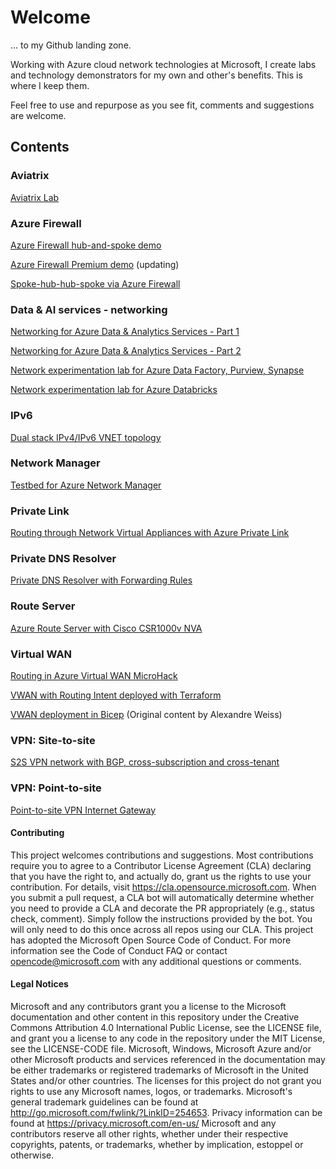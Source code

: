 # Welcome

... to my Github landing zone. 

Working with Azure cloud network technologies at Microsoft, I create labs and technology demonstrators for my own and other's benefits. This is where I keep them. 

Feel free to use and repurpose as you see fit, comments and suggestions are welcome.

## Contents

### Aviatrix

[Aviatrix Lab](https://github.com/mddazure/aviatrix-lab)

### Azure Firewall
[Azure Firewall hub-and-spoke demo](https://github.com/mddazure/azurefirewall-hub-spoke-demo)

[Azure Firewall Premium demo](https://github.com/mddazure/azurefirewall-premium-preview)
(updating)

[Spoke-hub-hub-spoke via Azure Firewall](https://github.com/mddazure/spoke-hub-hub-spoke-demo)

### Data & AI services - networking
[Networking for Azure Data & Analytics Services - Part 1](https://github.com/mddazure/azure-data-services-networking-part-1)

[Networking for Azure Data & Analytics Services - Part 2](https://github.com/mddazure/azure-data-services-networking-part-2)

[Network experimentation lab for Azure Data Factory, Purview, Synapse](https://github.com/mddazure/adf-purview-synapse-lab)

[Network experimentation lab for Azure Databricks](https://github.com/mddazure/databricks-lab)

### IPv6
[Dual stack IPv4/IPv6 VNET topology](https://github.com/mddazure/ipv6-in-vnet-bicep)

### Network Manager
[Testbed for Azure Network Manager](https://github.com/mddazure/multiple-vnets-with-vms)

### Private Link
[Routing through Network Virtual Appliances with Azure Private Link](https://github.com/mddazure/azure-privatelink-routing)

### Private DNS Resolver
[Private DNS Resolver with Forwarding Rules](https://github.com/mddazure/dns-resolver-lab/)

### Route Server
[Azure Route Server with Cisco CSR1000v NVA](https://github.com/mddazure/azure-route-server-lab)

### Virtual WAN
[Routing in Azure Virtual WAN MicroHack](https://github.com/mddazure/azure-vwan-microhack)

[VWAN with Routing Intent deployed with Terraform](https://github.com/mddazure/vwan-routing-intent-vpn-terraform)

[VWAN deployment in Bicep](https://github.com/mddazure/bicep-vwan) (Original content by Alexandre Weiss)

### VPN: Site-to-site
[S2S VPN network with BGP, cross-subscription and cross-tenant](https://github.com/mddazure/s2s-vpn)

### VPN: Point-to-site
[Point-to-site VPN Internet Gateway](https://github.com/mddazure/p2s-vpn-internet-gateway)

#### Contributing
This project welcomes contributions and suggestions. Most contributions require you to agree to a Contributor License Agreement (CLA) declaring that you have the right to, and actually do, grant us the rights to use your contribution. For details, visit https://cla.opensource.microsoft.com.
When you submit a pull request, a CLA bot will automatically determine whether you need to provide a CLA and decorate the PR appropriately (e.g., status check, comment). Simply follow the instructions provided by the bot. You will only need to do this once across all repos using our CLA.
This project has adopted the Microsoft Open Source Code of Conduct. For more information see the Code of Conduct FAQ or contact opencode@microsoft.com with any additional questions or comments.
#### Legal Notices
Microsoft and any contributors grant you a license to the Microsoft documentation and other content in this repository under the Creative Commons Attribution 4.0 International Public License, see the LICENSE file, and grant you a license to any code in the repository under the MIT License, see the LICENSE-CODE file.
Microsoft, Windows, Microsoft Azure and/or other Microsoft products and services referenced in the documentation may be either trademarks or registered trademarks of Microsoft in the United States and/or other countries. The licenses for this project do not grant you rights to use any Microsoft names, logos, or trademarks. Microsoft's general trademark guidelines can be found at http://go.microsoft.com/fwlink/?LinkID=254653.
Privacy information can be found at https://privacy.microsoft.com/en-us/
Microsoft and any contributors reserve all other rights, whether under their respective copyrights, patents, or trademarks, whether by implication, estoppel or otherwise.




